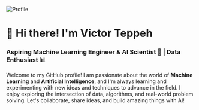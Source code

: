 ![Profile](https://github.com/user-attachments/assets/8af179b7-30b6-47a9-99ee-359f6bf4a508)
# 👋 Hi there! I'm Victor Teppeh


### Aspiring Machine Learning Engineer & AI Scientist 🤖 | Data Enthusiast 📊

Welcome to my GitHub profile! I am passionate about the world of **Machine Learning** and **Artificial Intelligence**, and I'm always learning and experimenting with new ideas and techniques to advance in the field. I enjoy exploring the intersection of data, algorithms, and real-world problem solving.
Let's collaborate, share ideas, and build amazing things with AI! 
